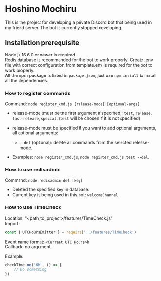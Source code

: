 # Hoshino Mochiru

This is the project for developing a private Discord bot that being used in my friend server.
The bot is currently stopped developing.

## Installation prerequisite

Node.js 16.6.0 or newer is required.  
Redis database is recommended for the bot to work properly.
Create .env file with correct configuration from template.env is required for the bot to work properly.  
All the npm package is listed in ```package.json```, just use ```npm install``` to install all the dependencies.  

### How to register commands

Command: ```node register_cmd.js [release-mode] [optional-args]```

- release-mode (must be the first argument if specified): ```test```, ```release```, ```fast-release```, ```special```.
  (```test``` will be chosen if it is not specified)
- release-mode must be specified if you want to add optional arguments, all optional arguments:
  - ```--del``` (optional): delete all commands from the selected release-mode.

- Examples: ```node register_cmd.js```, ```node register_cmd.js test --del```.

### How to use redisadmin

Command: ```node redisadmin del [key]```

- Deleted the specified key in database.
- Current key is being used in this bot: ```welcomeChannel```

### How to use TimeCheck

Location: "\<path_to_project\>/features/TimeCheck.js"  
Import:

```js
const { UTCHoursEmitter } = require('../features/TimeCheck')
```  

Event name format: ```<Current_UTC_Hours>h```  
Callback: no argument.

Example:

```js
checkTime.on('6h', () => {
    // Do something
})
```
